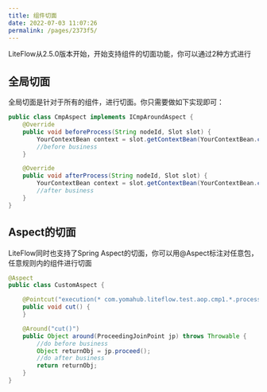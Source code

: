 ```yaml
---
title: 组件切面
date: 2022-07-03 11:07:26
permalink: /pages/2373f5/
---
```


LiteFlow从2.5.0版本开始，开始支持组件的切面功能，你可以通过2种方式进行

## 全局切面

全局切面是针对于所有的组件，进行切面。你只需要做如下实现即可：

```java
public class CmpAspect implements ICmpAroundAspect {
    @Override
    public void beforeProcess(String nodeId, Slot slot) {
        YourContextBean context = slot.getContextBean(YourContextBean.class);
        //before business
    }

    @Override
    public void afterProcess(String nodeId, Slot slot) {
        YourContextBean context = slot.getContextBean(YourContextBean.class);
        //after business
    }
}
```

## Aspect的切面

LiteFlow同时也支持了Spring Aspect的切面，你可以用@Aspect标注对任意包，任意规则内的组件进行切面

```java
@Aspect
public class CustomAspect {

    @Pointcut("execution(* com.yomahub.liteflow.test.aop.cmp1.*.process())")
    public void cut() {
    }

    @Around("cut()")
    public Object around(ProceedingJoinPoint jp) throws Throwable {
        //do before business
        Object returnObj = jp.proceed();
        //do after business
        return returnObj;
    }
}
```
